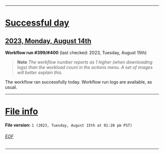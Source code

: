 
***

# [Successful day](#Successful-day)

## [2023, Monday, August 14th](#2023-Monday-August-14th)

**Workflow run #399/#400** (last checked: 2023, Tuesday, August 15th)

> **Note** _The workflow number reports as 1 higher (when downloading logs) than the workload count in the actions menu. A set of images will better explain this._

The workflow ran successfully today. Workflow run logs are available, as usual.

***

# [File info](#File-info)

**File version:** `1 (2023, Tuesday, August 15th at 01:28 pm PST)`

###### [EOF](#EOF)

***
